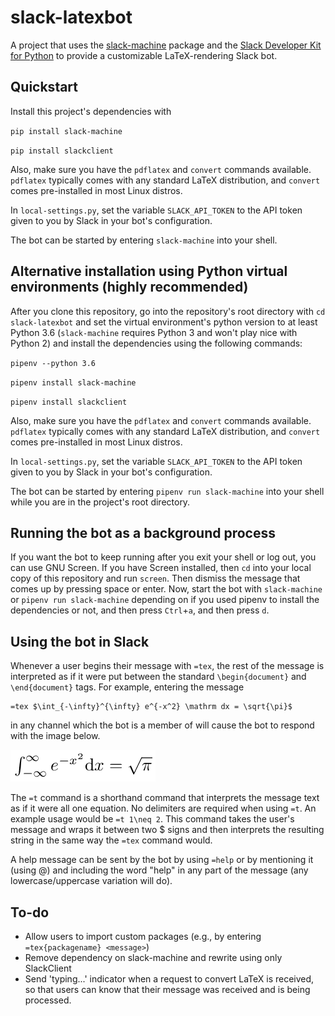# slack-latexbot
A project that uses the [slack-machine](https://slack-machine.readthedocs.io/) package and the [Slack Developer Kit for Python](https://slackapi.github.io/python-slackclient/) to provide a customizable LaTeX-rendering Slack bot.

## Quickstart
Install this project's dependencies with

`pip install slack-machine`

`pip install slackclient`

Also, make sure you have the `pdflatex` and `convert` commands available. `pdflatex` typically comes with any standard LaTeX distribution, and `convert` comes pre-installed in most Linux distros.

In `local-settings.py`, set the variable `SLACK_API_TOKEN` to the API token given to you by Slack in your bot's configuration.

The bot can be started by entering `slack-machine` into your shell.

## Alternative installation using Python virtual environments (highly recommended)
After you clone this repository, go into the repository's root directory with `cd slack-latexbot` and set the virtual environment's python version to at least Python 3.6 (`slack-machine` requires Python 3 and won't play nice with Python 2) and install the dependencies using the following commands:

`pipenv --python 3.6`

`pipenv install slack-machine`

`pipenv install slackclient`

Also, make sure you have the `pdflatex` and `convert` commands available. `pdflatex` typically comes with any standard LaTeX distribution, and `convert` comes pre-installed in most Linux distros.

In `local-settings.py`, set the variable `SLACK_API_TOKEN` to the API token given to you by Slack in your bot's configuration.

The bot can be started by entering `pipenv run slack-machine` into your shell while you are in the project's root directory.

## Running the bot as a background process
If you want the bot to keep running after you exit your shell or log out, you can use GNU Screen. If you have Screen installed, then `cd` into your local copy of this repository and run `screen`. Then dismiss the message that comes up by pressing space or enter. Now, start the bot with `slack-machine` or `pipenv run slack-machine` depending on if you used pipenv to install the dependencies or not, and then press `Ctrl`+`a`, and then press `d`.

## Using the bot in Slack
Whenever a user begins their message with `=tex`, the rest of the message is interpreted as if it were put between the standard `\begin{document}` and `\end{document}` tags. For example, entering the message
```
=tex $\int_{-\infty}^{\infty} e^{-x^2} \mathrm dx = \sqrt{\pi}$
```
in any channel which the bot is a member of will cause the bot to respond with the image below.

![Rendered LaTeX image](docs/outfile.png?raw=true "PNG image rendered by bot")

The `=t` command is a shorthand command that interprets the message text as if it were all one equation. No delimiters are required when using `=t`. An example usage would be `=t 1\neq 2`. This command takes the user's message and wraps it between two $ signs and then interprets the resulting string in the same way the `=tex` command would.

A help message can be sent by the bot by using `=help` or by mentioning it (using @) and including the word "help" in any part of the message (any lowercase/uppercase variation will do).

## To-do
- Allow users to import custom packages (e.g., by entering `=tex{packagename} <message>`)
- Remove dependency on slack-machine and rewrite using only SlackClient
- Send 'typing...' indicator when a request to convert LaTeX is received, so that users can know that their message was received and is being processed.
